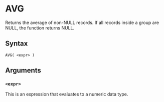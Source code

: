 # AVG

Returns the average of non-NULL records. If all records inside a group are NULL, the function returns NULL.

## Syntax

```scopeql
AVG( <expr> )
```

## Arguments

### `<expr>`

This is an expression that evaluates to a numeric data type.
